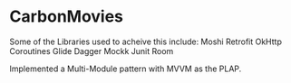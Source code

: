 # CarbonMovies
Some of the Libraries used to acheive this include:
Moshi
Retrofit
OkHttp
Coroutines
Glide
Dagger
Mockk
Junit
Room

Implemented a Multi-Module pattern with MVVM as the PLAP.
